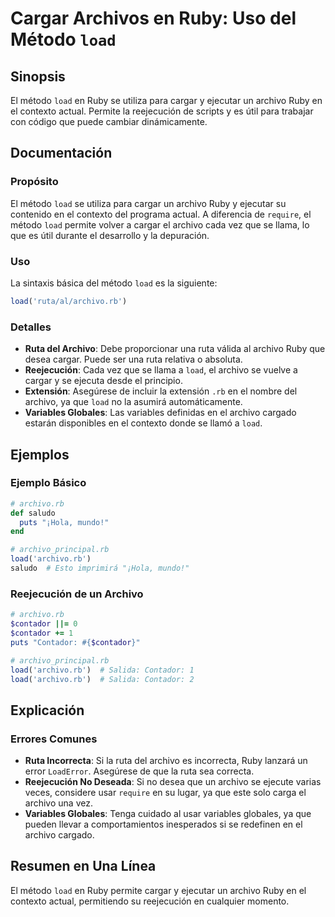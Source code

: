 <!--
Meta Description: # Cargar Archivos en Ruby: Uso del Método `load` ## Sinopsis El método `load` en Ruby se utiliza para cargar y ejecutar un archivo Ruby en el contexto...
Meta Keywords: archivo, load, ruby, que, cargar
-->

# Cargar Archivos en Ruby: Uso del Método `load`

## Sinopsis
El método `load` en Ruby se utiliza para cargar y ejecutar un archivo Ruby en el contexto actual. Permite la reejecución de scripts y es útil para trabajar con código que puede cambiar dinámicamente.

## Documentación
### Propósito
El método `load` se utiliza para cargar un archivo Ruby y ejecutar su contenido en el contexto del programa actual. A diferencia de `require`, el método `load` permite volver a cargar el archivo cada vez que se llama, lo que es útil durante el desarrollo y la depuración.

### Uso
La sintaxis básica del método `load` es la siguiente:

```ruby
load('ruta/al/archivo.rb')
```

### Detalles
- **Ruta del Archivo**: Debe proporcionar una ruta válida al archivo Ruby que desea cargar. Puede ser una ruta relativa o absoluta.
- **Reejecución**: Cada vez que se llama a `load`, el archivo se vuelve a cargar y se ejecuta desde el principio.
- **Extensión**: Asegúrese de incluir la extensión `.rb` en el nombre del archivo, ya que `load` no la asumirá automáticamente.
- **Variables Globales**: Las variables definidas en el archivo cargado estarán disponibles en el contexto donde se llamó a `load`.

## Ejemplos
### Ejemplo Básico
```ruby
# archivo.rb
def saludo
  puts "¡Hola, mundo!"
end

# archivo_principal.rb
load('archivo.rb')
saludo  # Esto imprimirá "¡Hola, mundo!"
```

### Reejecución de un Archivo
```ruby
# archivo.rb
$contador ||= 0
$contador += 1
puts "Contador: #{$contador}"

# archivo_principal.rb
load('archivo.rb')  # Salida: Contador: 1
load('archivo.rb')  # Salida: Contador: 2
```

## Explicación
### Errores Comunes
- **Ruta Incorrecta**: Si la ruta del archivo es incorrecta, Ruby lanzará un error `LoadError`. Asegúrese de que la ruta sea correcta.
- **Reejecución No Deseada**: Si no desea que un archivo se ejecute varias veces, considere usar `require` en su lugar, ya que este solo carga el archivo una vez.
- **Variables Globales**: Tenga cuidado al usar variables globales, ya que pueden llevar a comportamientos inesperados si se redefinen en el archivo cargado.

## Resumen en Una Línea
El método `load` en Ruby permite cargar y ejecutar un archivo Ruby en el contexto actual, permitiendo su reejecución en cualquier momento.